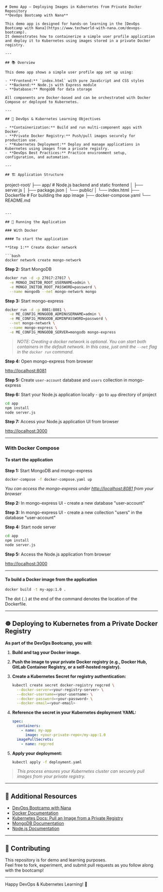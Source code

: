 


```

# Demo App – Deploying Images in Kubernetes from Private Docker Repository  
**DevOps Bootcamp with Nana**

This demo app is designed for hands-on learning in the [DevOps Bootcamp with Nana](https://www.techworld-with-nana.com/devops-bootcamp).  
It demonstrates how to containerize a simple user profile application and deploy it to Kubernetes using images stored in a private Docker registry.

---

## 📚 Overview

This demo app shows a simple user profile app set up using:

- **Frontend:** `index.html` with pure JavaScript and CSS styles
- **Backend:** Node.js with Express module
- **Database:** MongoDB for data storage

All components are Docker-based and can be orchestrated with Docker Compose or deployed to Kubernetes.

---

## 🎯 DevOps & Kubernetes Learning Objectives

- **Containerization:** Build and run multi-component apps with Docker.
- **Private Docker Registry:** Push/pull images securely for production use.
- **Kubernetes Deployment:** Deploy and manage applications in Kubernetes using images from a private registry.
- **DevOps Best Practices:** Practice environment setup, configuration, and automation.

---

## 🏗️ Application Structure

```
project-root/
├── app/               # Node.js backend and static frontend
│   ├── server.js
│   ├── package.json
│   └── public/
│       └── index.html
├── Dockerfile         # For building the app image
├── docker-compose.yaml
└── README.md
```

---

## 🚀 Running the Application

### With Docker

#### To start the application

**Step 1:** Create docker network

```bash
docker network create mongo-network
```

**Step 2:** Start MongoDB

```bash
docker run -d -p 27017:27017 \
  -e MONGO_INITDB_ROOT_USERNAME=admin \
  -e MONGO_INITDB_ROOT_PASSWORD=password \
  --name mongodb --net mongo-network mongo
```

**Step 3:** Start mongo-express

```bash
docker run -d -p 8081:8081 \
  -e ME_CONFIG_MONGODB_ADMINUSERNAME=admin \
  -e ME_CONFIG_MONGODB_ADMINPASSWORD=password \
  --net mongo-network \
  --name mongo-express \
  -e ME_CONFIG_MONGODB_SERVER=mongodb mongo-express
```

> _NOTE: Creating a docker network is optional. You can start both containers in the default network. In this case, just omit the `--net` flag in the `docker run` command._

**Step 4:** Open mongo-express from browser

[http://localhost:8081](http://localhost:8081)

**Step 5:** Create `user-account` database and `users` collection in mongo-express

**Step 6:** Start your Node.js application locally - go to `app` directory of project

```bash
cd app
npm install
node server.js
```

**Step 7:** Access your Node.js application UI from browser

[http://localhost:3000](http://localhost:3000)

---

### With Docker Compose

#### To start the application

**Step 1:** Start MongoDB and mongo-express

```bash
docker-compose -f docker-compose.yaml up
```

_You can access the mongo-express under [http://localhost:8081](http://localhost:8081) from your browser_

**Step 2:** In mongo-express UI - create a new database "user-account"

**Step 3:** In mongo-express UI - create a new collection "users" in the database "user-account"

**Step 4:** Start node server

```bash
cd app
npm install
node server.js
```

**Step 5:** Access the Node.js application from browser

[http://localhost:3000](http://localhost:3000)

---

#### To build a Docker image from the application

```bash
docker build -t my-app:1.0 .
```

The dot (`.`) at the end of the command denotes the location of the Dockerfile.

---

## ☸️ Deploying to Kubernetes from a Private Docker Registry

**As part of the DevOps Bootcamp, you will:**

1. **Build and tag your Docker image.**
2. **Push the image to your private Docker registry (e.g., Docker Hub, GitLab Container Registry, or a self-hosted registry).**
3. **Create a Kubernetes Secret for registry authentication:**

   ```bash
   kubectl create secret docker-registry regcred \
     --docker-server=<your-registry-server> \
     --docker-username=<your-username> \
     --docker-password=<your-password> \
     --docker-email=<your-email>
   ```

4. **Reference the secret in your Kubernetes deployment YAML:**

   ```yaml
   spec:
     containers:
       - name: my-app
         image: <your-private-repo>/my-app:1.0
     imagePullSecrets:
       - name: regcred
   ```

5. **Apply your deployment:**

   ```bash
   kubectl apply -f deployment.yaml
   ```

> _This process ensures your Kubernetes cluster can securely pull images from your private registry._

---

## 📖 Additional Resources

- [DevOps Bootcamp with Nana](https://www.techworld-with-nana.com/devops-bootcamp)
- [Docker Documentation](https://docs.docker.com/)
- [Kubernetes Docs: Pull an Image from a Private Registry](https://kubernetes.io/docs/tasks/configure-pod-container/pull-image-private-registry/)
- [MongoDB Documentation](https://docs.mongodb.com/)
- [Node.js Documentation](https://nodejs.org/en/docs/)

---

## 🙌 Contributing

This repository is for demo and learning purposes.  
Feel free to fork, experiment, and submit pull requests as you follow along with the bootcamp!

---

Happy DevOps & Kubernetes Learning! 🚀

```



